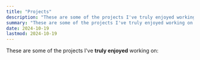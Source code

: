 ```yaml
---
title: "Projects"
description: "These are some of the projects I've truly enjoyed working on..."
summary: "These are some of the projects I've truly enjoyed working on..."
date: 2024-10-19
lastmod: 2024-10-19
---
```

These are some of the projects I've **truly enjoyed** working on: